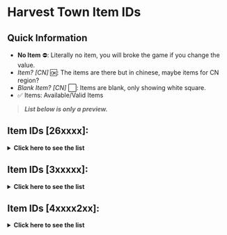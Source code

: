 # Harvest Town Item IDs

## Quick Information
- <b>No Item</b> ⛔: Literally no item, you will broke the game if you change the value.
- <i>Item? [CN]</i> 🆗: The items are there but in chinese, maybe items for CN region?
- <i>Blank Item? [CN]</i> ⬜: Items are blank, only showing white square.
- ✅ Items: Available/Valid Items

> <b><i>List below is only a preview.</i></b>

## Item IDs [26xxxx]:
<details>
  <summary><b>Click here to see the list</b></summary>
	<br>
	<blockquote>These list are item IDs starts with the number <i>26</i>.<br> The total ID listed are <b>4305 IDs</b></blockquote>
	<br>
  <details>
	<summary><b>Item IDs [260000-261000]</b></summary>

|ID|Item Name|
|:---|:---|
|260000|<b>No Item</b> ⛔|
|260001|<i>Item? [CN]</i> 🆗|
|260002|✅ Fiber|
|260003|✅ Hay|
|260004|✅ Wood|
|260005|✅ Stone|
|260006|<i>Item? [CN]</i> 🆗|
|260007|<i>Item? [CN]</i> 🆗|
|260008|<i>Item? [CN]</i> 🆗|
|260009|<i>Item? [CN]</i> 🆗|
|260010|<i>Blank Item? [CN]</i> ⬜|
|260011|<i>Blank Item? [CN]</i> ⬜|
|260012|<i>Blank Item? [CN]</i> ⬜|
|260013|<i>Item? [CN]</i> 🆗|
|260014|<b>No Item</b> ⛔|
|260015|<b>No Item</b> ⛔|
|260016|✅ Love Bouquet|
|260017|✅ Proposal Necklace|
|260018|<i>Blank Item? [CN]</i> ⬜|
|260019|<i>Blank Item? [CN]</i> ⬜|
|260020|<i>Blank Item? [CN]</i> ⬜|
|260021|<i>Blank Item? [CN]</i> ⬜|
|260022|<i>Blank Item? [CN]</i> ⬜|
|260023|<b>No Item</b> ⛔|
|260024|<i>Blank Item? [CN]</i> ⬜|
|260025|<i>Blank Item? [CN]</i> ⬜|
|260026|<i>Blank Item? [CN]</i> ⬜|
|260027|<i>Blank Item? [CN]</i> ⬜|
|260028|<i>Blank Item? [CN]</i> ⬜|
|260029|<i>Blank Item? [CN]</i> ⬜|
|260030|<i>Blank Item? [CN]</i> ⬜|
|260031|<i>Blank Item? [CN]</i> ⬜|
|260032|<i>Blank Item? [CN]</i> ⬜|
|260033|<i>Blank Item? [CN]</i> ⬜|
|260034|<i>Blank Item? [CN]</i> ⬜|
|260035|<i>Blank Item? [CN]</i> ⬜|
|260036|<i>Blank Item? [CN]</i> ⬜|
|260037|<i>Blank Item? [CN]</i> ⬜|
|260038|<i>Blank Item? [CN]</i> ⬜|
|260039|<i>Blank Item? [CN]</i> ⬜|
|260040|<i>Blank Item? [CN]</i> ⬜|
|260041|<i>Blank Item? [CN]</i> ⬜|
|260042|<i>Blank Item? [CN]</i> ⬜|
|260043|<i>Blank Item? [CN]</i> ⬜|
|260044|<i>Blank Item? [CN]</i> ⬜|
|260045|<i>Blank Item? [CN]</i> ⬜|
|260046|<i>Blank Item? [CN]</i> ⬜|
|260047|<i>Blank Item? [CN]</i> ⬜|
|260048|<i>Blank Item? [CN]</i> ⬜|
|260049|<i>Blank Item? [CN]</i> ⬜|
|260050|<i>Blank Item? [CN]</i> ⬜|
| 260051   |<b>No Item</b> ⛔|
| 260052   |<b>No Item</b> ⛔|
| 260053   |✅ Oak Seed|
| 260054   |✅ Pine Seed|
| 260055   |<i>Item? [CN]</i> 🆗|
| 260056   |<i>Item? [CN]</i> 🆗|
| 260057   |✅ Apple|
| 260058   |<i>Blank Item? [CN]</i> ⬜|
| 260059   |<i>Blank Item? [CN]</i> ⬜|
| 260060   |<i>Blank Item? [CN]</i> ⬜|
| 260061   |<i>Blank Item? [CN]</i> ⬜|
| 260062   |✅ Chest|
| 260063   |<i>Blank Item? [CN]</i> ⬜|
| 260064   |<i>Blank Item? [CN]</i> ⬜|
| 260065   |<b>No Item</b> ⛔|
| 260066   |<b>No Item</b> ⛔|
| 260067   |<b>No Item</b> ⛔|
| 260068   |<b>No Item</b> ⛔|
| 260069   |<i>Item? [CN]</i> 🆗|
| 260070   |✅ Hong Herb|
| 260071   |✅ Garlic|
| 260072   |<i>Item? [CN]</i> 🆗|
| 260073   |✅ Bean|
| 260074   |✅ Potato|
| 260075   |✅ Sunflower|
| 260076   |<i>Item? [CN]</i> 🆗|
| 260077   |✅ Tulip|
| 260078   |✅ Horseradish|
| 260079   |✅ Straw Mushroom|
| 260080   |✅ Gold Ore|
| 260081   |✅ Silver Ore|
| 260082   |✅ Copper Ore|
| 260083   |✅ Gold Ingot|
| 260084   |✅ Silver Ingot|
| 260085   |✅ Copper Ingot|
| 260086   |✅ Hive|
| 260087   |<i>Item? [CN]</i> 🆗|
| 260088   |<i>Item? [CN]</i> 🆗|
| 260089   |<i>Item? [CN]</i> 🆗|
| 260090   |<i>Blank Item? [CN]</i> ⬜|
| 260091   |<i>Blank Item? [CN]</i> ⬜|
| 260092   |<i>Blank Item? [CN]</i> ⬜|
| 260093   |<i>Item? [CN]</i> 🆗|
| 260094   |<i>Item? [CN]</i> 🆗|
| 260095   |<i>Item? [CN]</i> 🆗|
| 260096   |✅ Garlic Seed|
| 260097   |<i>Item? [CN]</i> 🆗|
| 260098   |✅ Bean Seed (Spring)|
| 260099   |✅ Potato Seed|
| 260100   |✅ Sunflower Seed (Autumn)|
| ...      |          |
| 261000   |          |

  </details>
  <details>
	<summary><b>Item IDs [261001-262000]</b></summary>

|ID|Item Name|
|:---|:---|
| 261001   |✅ Yellow Tiger Doll (Universal Decoration)|
| 261002   |✅ Plant Sculpture (Universal Decoration)|
| 261003   |✅ Yellow Lantern (Universal Decoration)|
| 261004   |✅ Red Lantern (Universal Decoration)|
| 261005   |✅ Blue Lantern (Universal Decoration)|
| 261006   |✅ Rosewood Lantern (Universal Decoration)|
| 261007   |✅ Globe (Universal Decoration)|
| 261008   |✅ Demon Wing (Hanging Decoration)|
| 261009   |✅ Mugwort Pendant (Hanging Decoration)|
| 261010   |✅ Garlic Pendant (Hanging Decoration)|
| 261011   |✅ Chili Pendant (Hanging Decoration)|
| 261012   |✅ Lantern Pendant (Hanging Decoration)|
| ...      |           |
| 262000   |           |

  </details>
  <details>
	<summary><b>Item IDs [262001-263000]</b></summary>

|ID|Item Name|
|:---|:---|
| 262001   |✅ Games Disc (Quest Item)|
| 262002   |✅ Teeth (Monster Drop)|
| 262003   |✅ Boby Skin (Special Item)|
| 262004   |✅ Racoon Skin (Special Item)|
| 262005   |✅ Parchment Part (Quest Item)|
| 262006   |✅ Cough Medicine (Quest Item)|
| 262007   |✅ Detective Cotume|
| 262008   |✅ Glass Chess (Quest Item)|
| 262009   |✅ Skateboard (Box Usable Item)|
| 262010   |✅ Skateboard (Box Usable Item)|
| ...      |           |
| 263000   |           |

  </details>
  <details>
	<summary><b>Item IDs [263001-264000]</b></summary>

|ID|Item Name|
|:---|:---|
| 263001   |✅ Monster Material Pack|
| 263002   |✅ Limited Deco Package|
| 263003   |✅ [Nutcracker] Weapon Pack (Special)|
| 263004   |✅ Happy Flop Ticker (Purple)|
| 263005   |✅ Privilege Points|
| 263006   |✅ Rattan Lantern (Outdoor Decoration)|
| 263007   |✅ Clover Table & Seat (Outdoor Decoration)|
| 263008   |✅ Lotus Leaf Umbrella (Outdoor Decoration)|
| 263009   |✅ Starry Sky Mushroom (Outdoor Decoration)|
| 263010   |✅ Fairy Rabbit Statue (Outdoor Decoration)|
| ...      |           |
| 264000   |           |

  </details>
  <details>
	<summary><b>Item IDs [264001-264305]</b></summary>

|ID|Item Name|
|:---|:---|
| 264001   |✅ Mini Love Green House|
| 264002   |✅ Stone Box|
| 264003   |✅ Silver Box|
| 264004   |✅ Golden Box|
| 264005   |✅ Jade Box|
| 264006   |✅ Stone Essence|
| 264007   |✅ Wood Essence|
| 264008   |✅ Water Essence|
| 264009   |✅ Magic Ward|
| 264010   |✅ Pesticide Aroma|
| ...      |           |
| 264305   |           |

  </details>
</details>

## Item IDs [3xxxxx]:
<details>
  <summary><b>Click here to see the list</b></summary>
  <br>
  <blockquote>This list are item IDs starts with the number <i>3</i>.<br> The total ID listed are <b>440 IDs</b></blockquote>
  <br>
	<details>
	<summary><b>Item IDs [300000-300440]</b></summary>

|ID|Item Name|
|:---|:---|
| 300000   |           |
| 300001   |           |
| 300002   |✅ Shadow Boots|
| 300003   |✅ Kyline Bone Ring|
| 300004   |           |
| 300005   |           |
| 300006   |           |
| 300007   |           |
| 300008   |✅ Thief Bone Ring|
| 300009   |           |
| 300010   |           |
| 300011   |✅ Power of Light|
| 300012   |           |
| 300013   |           |
| 300014   |           |
| 300015   |✅ Boots|
| ...      |           |
| 300440   |           |

  </details>
</details>

## Item IDs [4xxxx2xx]:
<details>
  <summary><b>Click here to see the list</b></summary>
  <br>
  <blockquote>This list are item IDs starts with the number <i>4</i>.<br> The total ID listed are <b>45 IDs</b></blockquote>
  <br>
	<details>
	<summary><b>Item IDs [40000201-40000246]</b></summary>

|ID|Item Name|
|:---|:---|
| 40000201 |<i>item? [CN]</i> 🆗|
| 40000202 |✅ Wooden Sword|
| 40000203 |✅ Rusty Sword|
| 40000204 |✅ Stone Sword|
| 40000205 |✅ Light Sword|
| ...      |           |
| 40000246 |           |

  </details>
</details>
